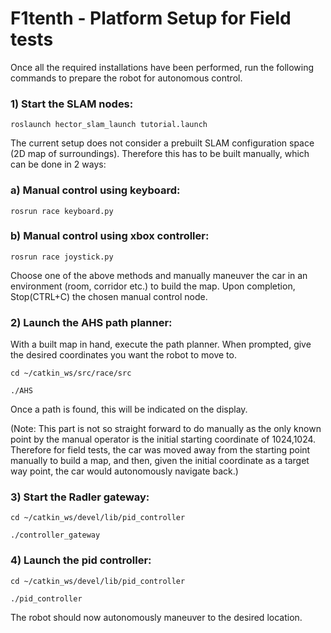 
# F1tenth - Platform Setup for Field tests

Once all the required installations have been performed, run the following commands to prepare the robot for autonomous control.

### 1) Start the SLAM nodes:
```
roslaunch hector_slam_launch tutorial.launch
```

The current setup does not consider a prebuilt SLAM configuration space (2D map of surroundings). Therefore this has to be built manually, which can be done in 2 ways:

### a) Manual control using keyboard:
``` 
rosrun race keyboard.py 
```


### b) Manual control using xbox controller:
```
rosrun race joystick.py
```

Choose one of the above methods and manually maneuver the car in an environment (room, corridor etc.) to build the map. Upon completion, Stop(CTRL+C) the chosen manual control node.

### 2) Launch the AHS path planner:

With a built map in hand, execute the path planner. When prompted, give the desired coordinates you want the robot to move to. 
``` 
cd ~/catkin_ws/src/race/src
```
``` 
./AHS 
```

Once a path is found, this will be indicated on the display. 

(Note: This part is not so straight forward to do manually as the only known point by the manual operator is the initial starting coordinate of 1024,1024. Therefore for field tests, the car was moved away from the starting point manually to build a map, and then, given the initial coordinate as a target way point, the car would autonomously navigate back.)

### 3) Start the Radler gateway:
``` 
cd ~/catkin_ws/devel/lib/pid_controller
```
``` 
./controller_gateway 
```

### 4) Launch the pid controller:
``` 
cd ~/catkin_ws/devel/lib/pid_controller
```
```
./pid_controller 
```

The robot should now autonomously maneuver to the desired location.
